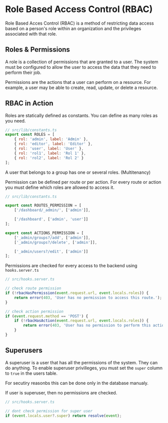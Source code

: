 # Role Based Access Control (RBAC)

Role Based Acces Control (RBAC) is a method of restricting data access based on a person's role within an organization and the privileges associated with that role.

## Roles & Permissions

A role is a collection of permissions that are granted to a user. The system must be configured to allow the user to access the data that they need to perform their job.

Permissions are the actions that a user can perform on a resource. For example, a user may be able to create, read, update, or delete a resource.

## RBAC in Action

Roles are statically defined as constants. You can define as many roles as you need.

```javascript
// src/lib/constants.ts
export const ROLES = [
	{ rol: 'admin', label: 'Admin' },
	{ rol: 'editor', label: 'Editor' },
	{ rol: 'user', label: 'User' },
	{ rol: 'rol1', label: 'Rol 1' },
	{ rol: 'rol2', label: 'Rol 2' }
];
```

A user that belongs to a group has one or several roles. (Multitenancy)

Permission can be defined per route or per action. For every route or action you must define which roles are allowed to access it.

```javascript
// src/lib/constants.ts

export const ROUTES_PERMISSION = [
	['/dashboard/_admin/', ['admin']],

	['/dashboard', ['admin', 'user']]
];

export const ACTIONS_PERMISSION = [
	['_admin/groups?/add', ['admin']],
	['_admin/groups?/delete', ['admin']],

	['_admin/users?/edit', ['admin']]
];
```

Permissions are checked for every access to the backend using `hooks.server.ts`

```javascript
// src/hooks.server.ts

// check route permission
if (!rbacHasPermission(event.request.url, event.locals.roles)) {
	return error(403, 'User has no permission to access this route.');
}

// check action permission
if (event.request.method == 'POST') {
	if (!rbacHasAction(event.request.url, event.locals.roles)) {
		return error(403, 'User has no permission to perform this action.');
	}
}
```

## Superusers

A superuser is a user that has all the permissions of the system. They can do anything. To enable superuser privilleges, you must set the `super` column to `true` in the users table.

For secutiry reasonbs this can be done only in the database manualy.

If user is superuser, then no permissions are checked.

```javascript
// src/hooks.server.ts

// dont check permission for super user
if (event.locals.user?.super) return resolve(event);
```
